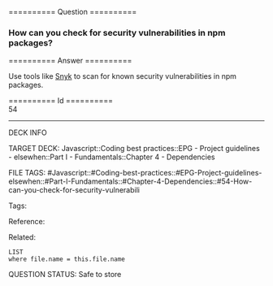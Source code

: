 ========== Question ==========  

### How can you check for security vulnerabilities in npm packages?  

========== Answer ==========  

Use tools like [Snyk](https://snyk.io/test?utm_source=risingstack_blog) to scan for known security vulnerabilities in npm packages.

========== Id ==========  
54

---

DECK INFO

TARGET DECK: Javascript::Coding best practices::EPG - Project guidelines - elsewhen::Part I - Fundamentals::Chapter 4 - Dependencies

FILE TAGS: #Javascript::#Coding-best-practices::#EPG-Project-guidelines-elsewhen::#Part-I-Fundamentals::#Chapter-4-Dependencies::#54-How-can-you-check-for-security-vulnerabili

Tags:

Reference:

Related:

```dataview
LIST
where file.name = this.file.name
```

QUESTION STATUS: Safe to store

